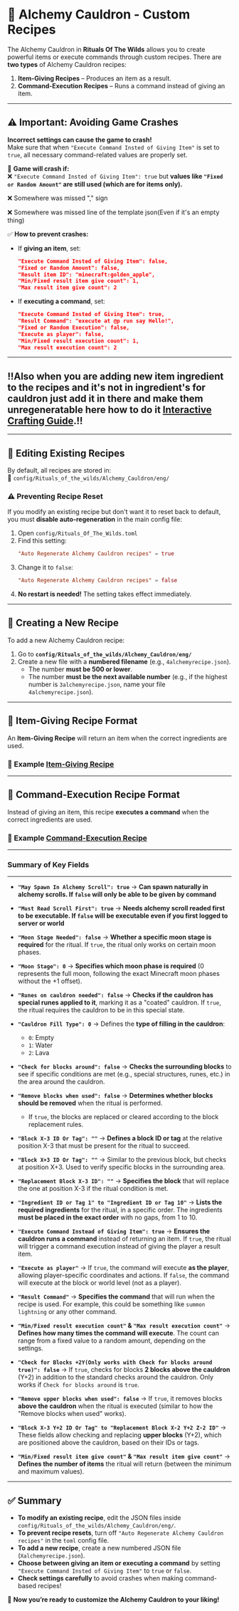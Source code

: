 # 🧪 Alchemy Cauldron - Custom Recipes

The Alchemy Cauldron in **Rituals Of The Wilds** allows you to create powerful items or execute commands through custom recipes. There are **two types** of Alchemy Cauldron recipes:  
1. **Item-Giving Recipes** – Produces an item as a result.  
2. **Command-Execution Recipes** – Runs a command instead of giving an item.  

---

## ⚠️ Important: Avoiding Game Crashes  

**Incorrect settings can cause the game to crash!**  
Make sure that when `"Execute Command Insted of Giving Item"` is set to `true`, all necessary command-related values are properly set.  

🚨 **Game will crash if:**  
❌ `"Execute Command Insted of Giving Item": true` but **values like `"Fixed or Random Amount"` are still used (which are for items only).**

❌ Somewhere was missed "," sign

❌ Somewhere was missed line of the template json(Even if it's an empty thing)

✅ **How to prevent crashes:**  
- If **giving an item**, set:  
  ```json
  "Execute Command Insted of Giving Item": false,
  "Fixed or Random Amount": false,
  "Result item ID": "minecraft:golden_apple",
  "Min/Fixed result item give count": 1,
  "Max result item give count": 2
  ```
- If **executing a command**, set:  
  ```json
  "Execute Command Insted of Giving Item": true,
  "Result Command": "execute at @p run say Hello!",
  "Fixed or Random Execution": false,
  "Execute as player": false,
  "Min/Fixed result execution count": 1,
  "Max result execution count": 2
  ```

---

## !!**Also when you are adding new item ingredient to the recipes and it's not in ingredient's for cauldron just add it in there and make them unregeneratable here how to do it **[Interactive Crafting Guide](docs/interactive_crafting.md)**.**!!

---

## 📂 Editing Existing Recipes  

By default, all recipes are stored in:  
📁 `config/Rituals_of_the_wilds/Alchemy_Cauldron/eng/`  

### ⚠️ Preventing Recipe Reset  
If you modify an existing recipe but don't want it to reset back to default, you must **disable auto-regeneration** in the main config file:  

1. Open `config/Rituals_Of_The_Wilds.toml`  
2. Find this setting:  
   ```toml
   "Auto Regenerate Alchemy Cauldron recipes" = true
   ```  
3. Change it to `false`:  
   ```toml
   "Auto Regenerate Alchemy Cauldron recipes" = false
   ```
4. **No restart is needed!** The setting takes effect immediately.

---

## 📜 Creating a New Recipe  

To add a new Alchemy Cauldron recipe:  

1. Go to **`config/Rituals_of_the_wilds/Alchemy_Cauldron/eng/`**  
2. Create a new file with a **numbered filename** (e.g., `4alchemyrecipe.json`).  
   - The number **must be 500 or lower**.  
   - The number **must be the next available number** (e.g., if the highest number is `3alchemyrecipe.json`, name your file `4alchemyrecipe.json`).  

---

## 🔹 Item-Giving Recipe Format  

An **Item-Giving Recipe** will return an item when the correct ingredients are used.  

### 📝 Example [Item-Giving Recipe](../config/Rituals_of_the_wilds/Alchemy_Cauldron/1alchemyrecipe.json)

---

## 🔹 Command-Execution Recipe Format  

Instead of giving an item, this recipe **executes a command** when the correct ingredients are used.  

### 📝 Example [Command-Execution Recipe](../config/Rituals_of_the_wilds/Alchemy_Cauldron/2alchemyrecipe.json)

---

### **Summary of Key Fields**

---

- **`"May Spawn In Alchemy Scroll": true`** → **Can spawn naturally in alchemy scrolls. If `false` will only be able to be given by command**

- **`"Must Read Scroll First": true`** → **Needs alchemy scroll readed first to be executable. If `false` will be executable even if you first logged to server or world**

- **`"Moon Stage Needed": false`** → **Whether a specific moon stage is required** for the ritual. If `true`, the ritual only works on certain moon phases.
  
- **`"Moon Stage": 0`** → **Specifies which moon phase is required** (0 represents the full moon, following the exact Minecraft moon phases without the +1 offset).

- **`"Runes on cauldron needed": false`** → **Checks if the cauldron has special runes applied to it**, marking it as a "coated" cauldron. If `true`, the ritual requires the cauldron to be in this special state.

- **`"Cauldron Fill Type": 0`** → Defines the **type of filling in the cauldron**:
  - `0`: Empty
  - `1`: Water
  - `2`: Lava
  
- **`"Check for blocks around": false`** → **Checks the surrounding blocks** to see if specific conditions are met (e.g., special structures, runes, etc.) in the area around the cauldron.

- **`"Remove blocks when used": false`** → **Determines whether blocks should be removed** when the ritual is performed. 
  - If `true`, the blocks are replaced or cleared according to the block replacement rules.

- **`"Block X-3 ID Or Tag": ""`** → **Defines a block ID or tag** at the relative position X-3 that must be present for the ritual to succeed.

- **`"Block X+3 ID Or Tag": ""`** → Similar to the previous block, but checks at position X+3. Used to verify specific blocks in the surrounding area.

- **`"Replacement Block X-3 ID": ""`** → **Specifies the block** that will replace the one at position X-3 if the ritual condition is met.

- **`"Ingredient ID or Tag 1" to "Ingredient ID or Tag 10"`** → **Lists the required ingredients** for the ritual, in a specific order. The ingredients **must be placed in the exact order** with no gaps, from 1 to 10.

- **`"Execute Command Instead of Giving Item": true`** → **Ensures the cauldron runs a command** instead of returning an item. If `true`, the ritual will trigger a command execution instead of giving the player a result item.

- **`"Execute as player"`** → If `true`, the command will execute **as the player**, allowing player-specific coordinates and actions. If `false`, the command will execute at the block or world level (not as a player).

- **`"Result Command"`** → **Specifies the command** that will run when the recipe is used. For example, this could be something like `summon lightning` or any other command.

- **`"Min/Fixed result execution count"` & `"Max result execution count"`** → **Defines how many times the command will execute**. The count can range from a fixed value to a random amount, depending on the settings.

- **`"Check for Blocks +2Y(Only works with Check for blocks around true)": false`** → If `true`, checks for blocks **2 blocks above the cauldron** (Y+2) in addition to the standard checks around the cauldron. Only works if `Check for blocks around` is `true`.

- **`"Remove upper blocks when used": false`** → If `true`, it removes blocks **above the cauldron** when the ritual is executed (similar to how the "Remove blocks when used" works).

- **`"Block X-3 Y+2 ID Or Tag" to "Replacement Block X-2 Y+2 Z-2 ID"`** → These fields allow checking and replacing **upper blocks** (Y+2), which are positioned above the cauldron, based on their IDs or tags.

- **`"Min/Fixed result item give count"` & `"Max result item give count"`** → **Defines the number of items** the ritual will return (between the minimum and maximum values).

---

## ✅ Summary  

- **To modify an existing recipe**, edit the JSON files inside `config/Rituals_of_the_wilds/Alchemy_Cauldron/eng/`.  
- **To prevent recipe resets**, turn off `"Auto Regenerate Alchemy Cauldron recipes"` in the `toml` config file.  
- **To add a new recipe**, create a new numbered JSON file (`Xalchemyrecipe.json`).  
- **Choose between giving an item or executing a command** by setting `"Execute Command Insted of Giving Item"` to `true` or `false`.  
- **Check settings carefully** to avoid crashes when making command-based recipes!  

🚀 **Now you’re ready to customize the Alchemy Cauldron to your liking!**  

